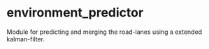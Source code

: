 # environment_predictor
Module for predicting and merging the road-lanes using a extended kalman-filter.
